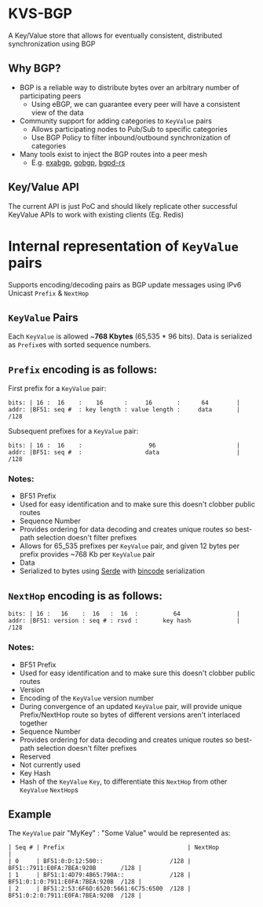 # KVS-BGP
A Key/Value store that allows for eventually consistent, distributed synchronization using BGP

## Why BGP?
- BGP is a reliable way to distribute bytes over an arbitrary number of participating peers
  - Using eBGP, we can guarantee every peer will have a consistent view of the data
- Community support for adding categories to `KeyValue` pairs
  - Allows participating nodes to Pub/Sub to specific categories
  - Use BGP Policy to filter inbound/outbound synchronization of categories
- Many tools exist to inject the BGP routes into a peer mesh
  - E.g. [exabgp](https://github.com/Exa-Networks/exabgp), [gobgp](https://github.com/osrg/gobgp), [bgpd-rs](https://github.com/thepacketgeek/bgpd-rs)


## Key/Value API
The current API is just PoC and should likely replicate other successful KeyValue APIs to work with existing clients (Eg. Redis)

# Internal representation of `KeyValue` pairs

Supports encoding/decoding pairs as BGP update messages using IPv6 Unicast `Prefix` & `NextHop`

## `KeyValue` Pairs
Each `KeyValue` is allowed ~**768 Kbytes** (65,535 * 96 bits). Data
is serialized as `Prefix`es with sorted sequence numbers.

## `Prefix` encoding is as follows:

First prefix for a `KeyValue` pair:
```ignore
bits: | 16 :  16    :    16      :     16       :      64        |
addr: |BF51: seq #  : key length : value length :     data       | /128
```

Subsequent prefixes for a `KeyValue` pair:

```ignore
bits: | 16 :  16    :                   96                       |
addr: |BF51: seq #  :                  data                      | /128
```

### Notes:
- BF51 Prefix
- Used for easy identification and to make sure this
    doesn't clobber public routes
- Sequence Number
- Provides ordering for data decoding and creates unique routes
    so best-path selection doesn't filter prefixes
- Allows for 65_535 prefixes per `KeyValue` pair, and given 12 bytes per prefix
    provides ~768 Kb per `KeyValue` pair
- Data
- Serialized to bytes using [Serde](https://github.com/serde-rs/serde) with [bincode](https://github.com/servo/bincode) serialization


## `NextHop` encoding is as follows:

```ignore
bits: | 16 :   16    :  16   :  16  :          64                |
addr: |BF51: version : seq # : rsvd :       key hash             | /128
```

### Notes:
- BF51 Prefix
- Used for easy identification and to make sure this
    doesn't clobber public routes
- Version
- Encoding of the `KeyValue` version number
- During convergence of an updated `KeyValue` pair, will provide unique Prefix/NextHop route
    so bytes of different versions aren't interlaced together
- Sequence Number
- Provides ordering for data decoding and creates unique routes
    so best-path selection doesn't filter prefixes
- Reserved
- Not currently used
- Key Hash
- Hash of the `KeyValue` `Key`, to differentiate this `NextHop` from other `KeyValue` `NextHop`s

## Example
The `KeyValue` pair "MyKey" : "Some Value" would be represented as:
```ignore
| Seq # | Prefix                                   | NextHop                              |
| 0     | BF51:0:D:12:500::                   /128 | BF51::7911:E0FA:7BEA:920B       /128 |
| 1     | BF51:1:4D79:4B65:790A::             /128 | BF51:0:1:0:7911:E0FA:7BEA:920B  /128 |
| 2     | BF51:2:53:6F6D:6520:5661:6C75:6500  /128 | BF51:0:2:0:7911:E0FA:7BEA:920B  /128 |
```